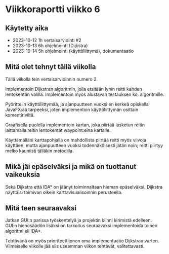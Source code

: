# Viikkoraportti viikko 6

## Käytetty aika

- 2023-10-12 1h vertaisarviointi #2
- 2023-10-13 6h ohjelmointi (Dijkstra)
- 2023-10-14 5h ohjelmointi (käyttöliittymä), dokumentaatio

## Mitä olet tehnyt tällä viikolla

Tällä viikolla tein vertaisarvioinnin numero 2. 

Implementoin Dijkstran algoritmin, jolla etsitään lyhin reitti kahden lentokentän välillä. Implementoin myös alustavan testauksen ko. algoritmille.

Pyörittelin käyttöliittymää, ja ajanpuutteen vuoksi en kerkeä opiskella JavaFX:ää tarpeeksi, joten implementoin käyttöliittymän osittain komentiriviltä.

Graafisella puolella implementoin kartan, joka piirtää lasketun reitin laittamalla reitin lentokentät waypoint:eina kartalle.

Käyttämälläni karttapohjalla on mahdollista piirtää reitti myös viivoja käyttäen, mutta ajanpuutteen vuoksi todennäköisesti jätän noin; reitti piirtyy melko kauniisti tälläkin metodilla.

## Mikä jäi epäselväksi ja mikä on tuottanut vaikeuksia

Sekä Dijkstra että IDA* on jäänyt toiminnaltaan hieman epäselväksi. Dijkstra näyttäisi toimivan oikein karttavisualisoinnin perusteella.

## Mitä teen seuraavaksi

Jatkan GUI:n parissa työskentelyä ja projektin kiinni kirimistä edelleen. GUI:n hienosäädön lisäksi on tarkoitus seuraavaksi implementoida toinen algoritmi eli IDA*. 

Tehtävänä on myös prioriteettijonon oma implementaatio Dijkstraa varten. Viimeiselle viikolle jää siis useamman viikon tehtävät, valitettavasti.
